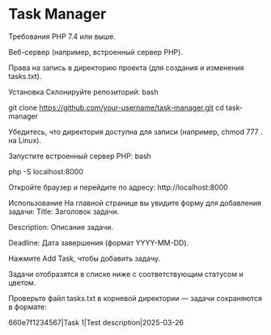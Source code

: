 # Task Manager

Требования PHP 7.4 или выше.

Веб-сервер (например, встроенный сервер PHP).

Права на запись в директорию проекта (для создания и изменения tasks.txt).

Установка
Склонируйте репозиторий:
bash

git clone https://github.com/your-username/task-manager.git
cd task-manager

Убедитесь, что директория доступна для записи (например, chmod 777 . на Linux).

Запустите встроенный сервер PHP:
bash

php -S localhost:8000

Откройте браузер и перейдите по адресу: http://localhost:8000


Использование
На главной странице вы увидите форму для добавления задачи:
Title: Заголовок задачи.

Description: Описание задачи.

Deadline: Дата завершения (формат YYYY-MM-DD).

Нажмите Add Task, чтобы добавить задачу.

Задачи отобразятся в списке ниже с соответствующим статусом и цветом.

Проверьте файл tasks.txt в корневой директории — задачи сохраняются в формате:

660e7f1234567|Task 1|Test description|2025-03-26

